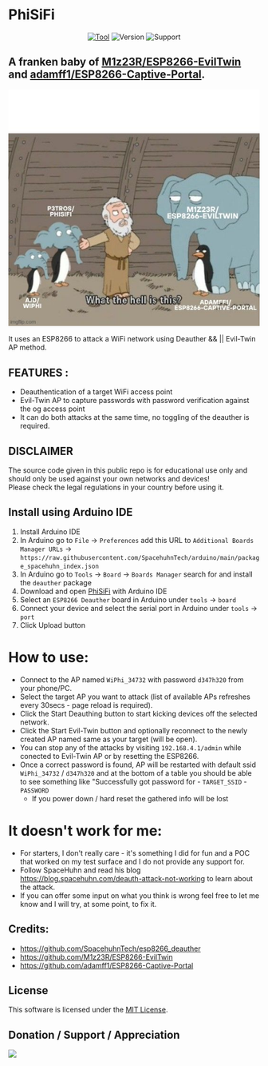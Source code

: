 # PhiSiFi
<p align="center">
<a href="https://github.com/Aswindil12/WHIPHI/"><img title="Tool" src="https://img.shields.io/badge/Tool-PhiSiFi-green"></a>
<img title="Version" src="https://img.shields.io/badge/Version-1.0-green">
<img title="Support" src="https://img.shields.io/badge/Support-No-red">
</p>

## A franken baby of [M1z23R/ESP8266-EvilTwin](https://github.com/M1z23R/ESP8266-EvilTwin) and [adamff1/ESP8266-Captive-Portal](https://github.com/adamff1/ESP8266-Captive-Portal).

<img src="https://github.com/Aswindil12/WHIPHI/blob/main/WIPHI.jpg?raw=true"></img><br>

It uses an ESP8266 to attack a WiFi network using Deauther && || Evil-Twin AP method.

## FEATURES :
* Deauthentication of a target WiFi access point
* Evil-Twin AP to capture passwords with password verification against the og access point
* It can do both attacks at the same time, no toggling of the deauther is required. 

## DISCLAIMER
The source code given in this public repo is for educational use only and should only be used against your own networks and devices!<br>
Please check the legal regulations in your country before using it.

## Install using Arduino IDE
1. Install Arduino IDE
2. In Arduino go to `File` -> `Preferences` add this URL to `Additional Boards Manager URLs` ->
   `https://raw.githubusercontent.com/SpacehuhnTech/arduino/main/package_spacehuhn_index.json`  
3. In Arduino go to `Tools` -> `Board` -> `Boards Manager` search for and install the `deauther` package  
4. Download and open [PhiSiFi](https://github.com/p3tr0s/PhiSiFi/blob/main/ESP8266_PhiSiFi.ino) with Arduino IDE
6. Select an `ESP8266 Deauther` board in Arduino under `tools` -> `board`
7. Connect your device and select the serial port in Arduino under `tools` -> `port`
8. Click Upload button

# How to use:
- Connect to the AP named `WiPhi_34732` with password `d347h320` from your phone/PC.
- Select the target AP you want to attack (list of available APs refreshes every 30secs - page reload is required).
- Click the Start Deauthing button to start kicking devices off the selected network.
- Click the Start Evil-Twin button and optionally reconnect to the newly created AP named same as your target (will be open).
- You can stop any of the attacks by visiting `192.168.4.1/admin` while conected to Evil-Twin AP or by resetting the ESP8266.
- Once a correct password is found, AP will be restarted with default ssid `WiPhi_34732` / `d347h320` and at the bottom of a table you should be able to see something like "Successfully got password for - `TARGET_SSID` - `PASSWORD`
   - If you power down / hard reset the gathered info will be lost
 
# It doesn't work for me:
- For starters, I don't really care - it's something I did for fun and a POC that worked on my test surface and I do not provide any support for.
- Follow SpaceHuhn and read his blog https://blog.spacehuhn.com/deauth-attack-not-working to learn about the attack.
- If you can offer some input on what you think is wrong feel free to let me know and I will try, at some point, to fix it.

## Credits:
* https://github.com/SpacehuhnTech/esp8266_deauther
* https://github.com/M1z23R/ESP8266-EvilTwin
* https://github.com/adamff1/ESP8266-Captive-Portal

## License 
This software is licensed under the [MIT License](https://opensource.org/licenses/MIT).

## Donation / Support / Appreciation
<a href="https://www.buymeacoffee.com/p3tr0s"><img src="https://static.vecteezy.com/system/resources/previews/025/222/157/original/shawarma-sandwich-isolated-on-transparent-background-png.png"></a>
